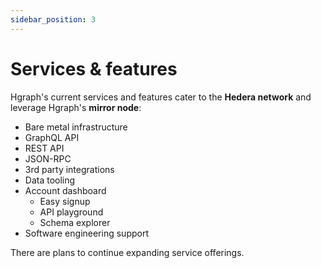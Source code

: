 ```yaml
---
sidebar_position: 3
---
```


# Services & features

Hgraph's current services and features cater to the **Hedera network** and leverage Hgraph's **mirror node**:

- Bare metal infrastructure
- GraphQL API
- REST API
- JSON-RPC
- 3rd party integrations
- Data tooling
- Account dashboard
    - Easy signup
    - API playground
    - Schema explorer
- Software engineering support

 There are plans to continue expanding service offerings.